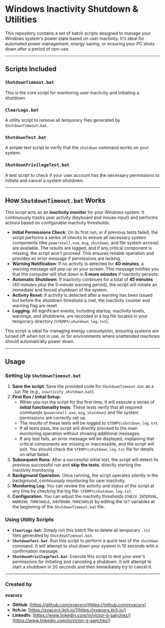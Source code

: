 # Windows Inactivity Shutdown & Utilities

This repository contains a set of batch scripts designed to manage your Windows system's power state based on user inactivity. It's ideal for automated power management, energy saving, or ensuring your PC shuts down after a period of non-use.

---

## Scripts Included

### `ShutdownTimeout.bat`
This is the core script for monitoring user inactivity and initiating a shutdown.

### `ClearLogs.bat`
A utility script to remove all temporary files generated by `ShutdownTimeout.bat`.

### `ShutdownTest.bat`
A simple test script to verify that the `shutdown` command works on your system.

### `ShutdownPrivilegeTest.bat`
A test script to check if your user account has the necessary permissions to initiate and cancel a system shutdown.

---

## How `ShutdownTimeout.bat` Works

This script acts as an **inactivity monitor** for your Windows system. It continuously tracks user activity (keyboard and mouse input) and performs actions based on configurable inactivity thresholds:

* **Initial Permissions Check**: On its first run, or if previous tests failed, the script performs a series of checks to ensure all necessary system components (like `powershell.exe`, `msg`, `shutdown`, and file system access) are available. The results are logged, and if any critical component is missing, the script won't proceed. This ensures reliable operation and provides an error message if permissions are lacking.
* **Warning Notification**: If no activity is detected for **40 minutes**, a warning message will pop up on your screen. This message notifies you that the computer will shut down in **5 more minutes** if inactivity persists.
* **Automatic Shutdown**: If inactivity continues for a total of **45 minutes** (40 minutes plus the 5-minute warning period), the script will initiate an immediate and forced shutdown of the system.
* **Activity Reset**: If activity is detected after a warning has been issued but before the shutdown threshold is met, the inactivity counter and warning flag are reset.
* **Logging**: All significant events, including startup, inactivity levels, warnings, and shutdowns, are recorded in a log file located in your temporary directory (`%TEMP%\shutdown_log.txt`).

This script is ideal for managing energy consumption, ensuring systems are turned off when not in use, or for environments where unattended machines should automatically power down.

---

## Usage

### Setting Up `ShutdownTimeout.bat`

1.  **Save the script**: Save the provided code for `ShutdownTimeout.bat` as a `.bat` file (e.g., `inactivity_shutdown.bat`).
2.  **First Run / Initial Setup**:
    * When you run the script for the first time, it will execute a series of **initial functionality tests**. These tests verify that all required commands (`powershell.exe`, `msg`, `shutdown`) and file system permissions are correctly set up.
    * The results of these tests will be logged to `%TEMP%\shutdown_log.txt`.
    * If all tests pass, the script will directly proceed to the main monitoring operation without showing additional messages.
    * If any test fails, an error message will be displayed, explaining that critical components are missing or inaccessible, and the script will exit. You should check the `%TEMP%\shutdown_log.txt` file for details on what failed.
3.  **Subsequent Runs**: After a successful initial test, the script will detect its previous successful run and **skip the tests**, directly starting the inactivity monitoring.
4.  **Background Operation**: Once running, the script operates silently in the background, continuously monitoring for user inactivity.
5.  **Monitoring Log**: You can review the activity and status of the script at any time by checking the log file: `%TEMP%\shutdown_log.txt`.
6.  **Configuration**: You can adjust the inactivity thresholds (`CHECK_INTERVAL`, `WARNING_THRESHOLD`, `SHUTDOWN_THRESHOLD`) by editing the `SET` variables at the beginning of the `ShutdownTimeout.bat` file.

### Using Utility Scripts

* **`ClearLogs.bat`**: Simply run this batch file to delete all temporary `.txt` files generated by `ShutdownTimeout.bat`.
* **`ShutdownTest.bat`**: Run this script to perform a quick test of the `shutdown` command. It will attempt to shut down your system in 10 seconds with a confirmation message.
* **`ShutdownPrivilegeTest.bat`**: Execute this script to test your user's permissions for initiating and canceling a shutdown. It will attempt to start a shutdown in 20 seconds and then immediately try to cancel it.

---

### Created by

**xvacorx**

* **GitHub**: [https://github.com/xvacorx](https://github.com/xvacorx)
* **Itch.io**: [https://xvacorx.itch.io/](https://xvacorx.itch.io/)
* **LinkedIn**: [https://www.linkedin.com/in/victor-g-sanchez/](https://www.linkedin.com/in/victor-g-sanchez/)
